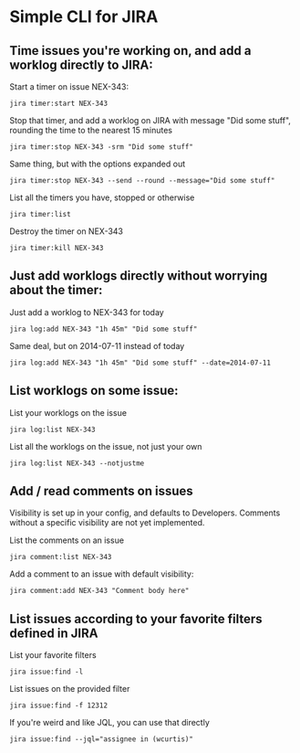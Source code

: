 Simple CLI for JIRA
===================

## Time issues you're working on, and add a worklog directly to JIRA:

Start a timer on issue NEX-343:

    jira timer:start NEX-343

Stop that timer, and add a worklog on JIRA with message "Did some stuff", rounding the time to the nearest 15 minutes

    jira timer:stop NEX-343 -srm "Did some stuff"

Same thing, but with the options expanded out 

    jira timer:stop NEX-343 --send --round --message="Did some stuff"

List all the timers you have, stopped or otherwise

    jira timer:list

Destroy the timer on NEX-343

    jira timer:kill NEX-343

## Just add worklogs directly without worrying about the timer:

Just add a worklog to NEX-343 for today

    jira log:add NEX-343 "1h 45m" "Did some stuff"

Same deal, but on 2014-07-11 instead of today

    jira log:add NEX-343 "1h 45m" "Did some stuff" --date=2014-07-11

## List worklogs on some issue:

List your worklogs on the issue

    jira log:list NEX-343

List all the worklogs on the issue, not just your own

    jira log:list NEX-343 --notjustme
   
## Add / read comments on issues 

Visibility is set up in your config, and defaults to Developers. Comments without a specific visibility are not yet implemented.
 
List the comments on an issue 

    jira comment:list NEX-343

Add a comment to an issue with default visibility:

    jira comment:add NEX-343 "Comment body here"

## List issues according to your favorite filters defined in JIRA

List your favorite filters

    jira issue:find -l

List issues on the provided filter

    jira issue:find -f 12312

If you're weird and like JQL, you can use that directly

    jira issue:find --jql="assignee in (wcurtis)"
